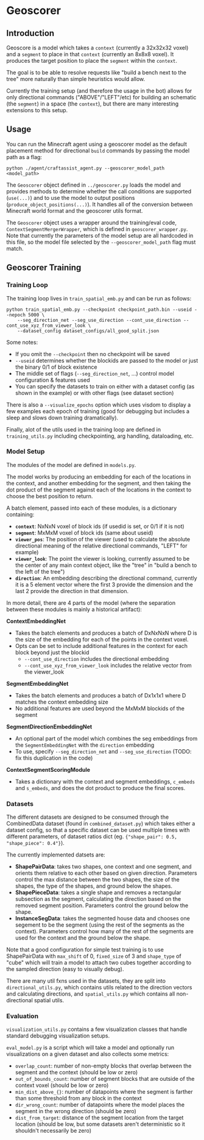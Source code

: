 # Geoscorer

## Introduction

Geoscore is a model which takes a `context` (currently a 32x32x32 voxel) and a `segment` to place in that `context` (currently an 8x8x8 voxel). It produces the target position to place the `segment` within the `context`.

The goal is to be able to resolve requests like "build a bench next to the tree" more naturally than simple heuristics would allow.

Currently the training setup (and therefore the usage in the bot) allows for only directional commands ("ABOVE"/"LEFT"/etc) for building an schematic (the `segment`) in a space (the `context`), but there are many interesting extensions to this setup.

## Usage

You can run the Minecraft agent using a geoscorer model as the default placement method for directional `build` commands by passing the model path as a flag:

```
python ./agent/craftassist_agent.py --geoscorer_model_path <model_path>
```

The `Geoscorer` object defined in `../geoscorer.py` loads the model and provides methods to determine whether the call conditions are supported (`use(...)`) and to use the model to output positions (`produce_object_positions(...)`).  It handles all of the conversion between Minecraft world format and the geoscorer utils format.

The `Geoscorer` object uses a wrapper around the training/eval code, `ContextSegmentMergerWrapper`, which is defined in `geoscorer_wrapper.py`.  Note that currently the parameters of the model setup are all hardcoded in this file, so the model file selected by the `--geoscorer_model_path` flag must match.

## Geoscorer Training

### Training Loop
The training loop lives in `train_spatial_emb.py` and can be run as follows:

```
python train_spatial_emb.py --checkpoint checkpoint_path.bin --useid --nepoch 5000 \
    --seg_direction_net --seg_use_direction --cont_use_direction --cont_use_xyz_from_viewer_look \
    --dataset_config dataset_configs/all_good_split.json
```

Some notes:
- If you omit the `--checkpoint` then no checkpoint will be saved
- `--useid` determines whether the blockids are passed to the model or just the binary 0/1 of block existence
- The middle set of flags (`--seg_direction_net`, ...) control model configuration & features used
- You can specify the datasets to train on either with a dataset config (as shown in the example) or with other flags (see dataset section)

There is also a `--visualize_epochs` option which uses visdom to display a few examples each epoch of training (good for debugging but includes a sleep and slows down training dramatically).

Finally, alot of the utils used in the training loop are defined in `training_utils.py` including checkpointing, arg handling, dataloading, etc.

### Model Setup

The modules of the model are defined in `models.py`.

The model works by producing an embedding for each of the locations in the context, and another embedding for the segment, and then taking the dot product of the segment against each of the locations in the context to choose the best position to return.

A batch element, passed into each of these modules, is a dictionary containing:
- **`context`**: NxNxN voxel of block ids (if usedid is set, or 0/1 if it is not)
- **`segment`**: MxMxM voxel of block ids (same about useid)
- **`viewer_pos`**: The position of the viewer (used to calculate the absolute directional meaning of the relative directional commands, "LEFT" for example)
- **`viewer_look`**: The point the viewer is looking, currently assumed to be the center of any main context object, like the "tree" in "build a bench to the left of the tree")
- **`direction`**: An embedding describing the directional command, currently it is a 5 element vector where the first 3 provide the dimension and the last 2 provide the direction in that dimension.

In more detail, there are 4 parts of the model (where the separation between these modules is mainly a historical artifact):

**ContextEmbeddingNet**
- Takes the batch elements and produces a batch of DxNxNxN where D is the size of the embedding for each of the points in the context voxel.
- Opts can be set to include additional features in the context for each block beyond just the blockid
  - `--cont_use_direction` includes the directional embedding
  - `--cont_use_xyz_from_viewer_look` includes the relative vector from the viewer_look

**SegmentEmbeddingNet**
- Takes the batch elements and produces a batch of Dx1x1x1 where D matches the context embedding size
- No additional features are used beyond the MxMxM blockids of the segment

**SegmentDirectionEmbeddingNet**
- An optional part of the model which combines the seg embeddings from the `SegmentEmbeddingNet` with the `direction` embedding
- To use, specify `--seg_direction_net` and `--seg_use_direction` (TODO: fix this duplication in the code)

**ContextSegmentScoringModule**
- Takes a dictionary with the context and segment embeddings, `c_embeds` and `s_embeds`, and does the dot product to produce the final scores.

### Datasets

The different datasets are designed to be consumed through the CombinedData dataset (found in `combined_dataset.py`) which takes either a dataset config, so that a specific dataset can be used multiple times with different parameters, of dataset ratios dict (eg. `{"shape_pair": 0.5, "shape_piece": 0.4"}`).

The currently implemented datsets are:
- **ShapePairData**: takes two shapes, one context and one segment, and orients them relative to each other based on given direction. Parameters control the max distance between the two shapes, the size of the shapes, the type of the shapes, and ground below the shapes.
- **ShapePieceData**: takes a single shape and removes a rectangular subsection as the segment, calculating the direction based on the removed segment position.  Parameters control the ground below the shape.
- **InstanceSegData**: takes the segmented house data and chooses one segement to be the segment (using the rest of the segments as the context).  Parameters control how many of the rest of the segments are used for the context and the ground below the shape.

Note that a good configuration for simple test training is to use ShapePairData with `max_shift` of 0, `fixed_size` of 3 and `shape_type` of "cube" which will train a model to attach two cubes together according to the sampled direction (easy to visually debug).

There are many util fxns used in the datasets, they are split into `directional_utils.py`, which contains utils related to the direction vectors and calculating directions, and `spatial_utils.py` which contains all non-directional spatial utils.

### Evaluation

`visualization_utils.py` contains a few visualization classes that handle standard debugging visualization setups.

`eval_model.py` is a script which will take a model and optionally run visualizations on a given dataset and also collects some metrics:
- `overlap_count`: number of non-empty blocks that overlap between the segment and the context (should be low or zero)
- `out_of_bounds_count`: number of segment blocks that are outside of the context voxel (should be low or zero)
- `min_dist_above_{}`: number of datapoints where the segment is farther than some threshold from any block in the context
- `dir_wrong_count`: number of datapoints where the model places the segment in the wrong direction (should be zero)
- `dist_from_target`: distance of the segment location from the target location (should be low, but some datasets aren't deterministic so it shouldn't necessarily be zero)
